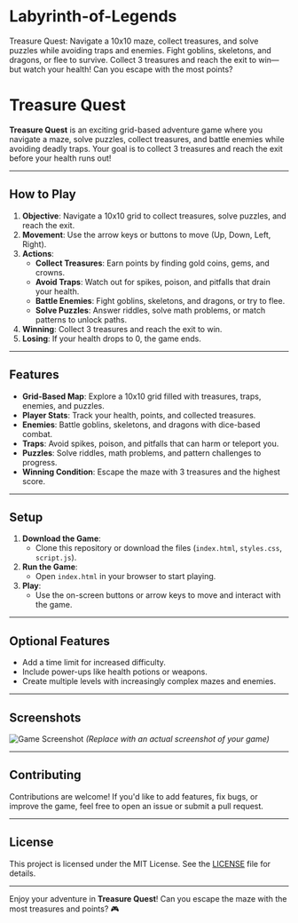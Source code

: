# Labyrinth-of-Legends
Treasure Quest: Navigate a 10x10 maze, collect treasures, and solve puzzles while avoiding traps and enemies. Fight goblins, skeletons, and dragons, or flee to survive. Collect 3 treasures and reach the exit to win—but watch your health! Can you escape with the most points?


# Treasure Quest

**Treasure Quest** is an exciting grid-based adventure game where you navigate a maze, solve puzzles, collect treasures, and battle enemies while avoiding deadly traps. Your goal is to collect 3 treasures and reach the exit before your health runs out!

---

## How to Play

1. **Objective**: Navigate a 10x10 grid to collect treasures, solve puzzles, and reach the exit.
2. **Movement**: Use the arrow keys or buttons to move (Up, Down, Left, Right).
3. **Actions**:
   - **Collect Treasures**: Earn points by finding gold coins, gems, and crowns.
   - **Avoid Traps**: Watch out for spikes, poison, and pitfalls that drain your health.
   - **Battle Enemies**: Fight goblins, skeletons, and dragons, or try to flee.
   - **Solve Puzzles**: Answer riddles, solve math problems, or match patterns to unlock paths.
4. **Winning**: Collect 3 treasures and reach the exit to win.
5. **Losing**: If your health drops to 0, the game ends.

---

## Features

- **Grid-Based Map**: Explore a 10x10 grid filled with treasures, traps, enemies, and puzzles.
- **Player Stats**: Track your health, points, and collected treasures.
- **Enemies**: Battle goblins, skeletons, and dragons with dice-based combat.
- **Traps**: Avoid spikes, poison, and pitfalls that can harm or teleport you.
- **Puzzles**: Solve riddles, math problems, and pattern challenges to progress.
- **Winning Condition**: Escape the maze with 3 treasures and the highest score.

---

## Setup

1. **Download the Game**:
   - Clone this repository or download the files (`index.html`, `styles.css`, `script.js`).
2. **Run the Game**:
   - Open `index.html` in your browser to start playing.
3. **Play**:
   - Use the on-screen buttons or arrow keys to move and interact with the game.

---

## Optional Features

- Add a time limit for increased difficulty.
- Include power-ups like health potions or weapons.
- Create multiple levels with increasingly complex mazes and enemies.

---

## Screenshots

![Game Screenshot](screenshot.png) *(Replace with an actual screenshot of your game)*

---

## Contributing

Contributions are welcome! If you'd like to add features, fix bugs, or improve the game, feel free to open an issue or submit a pull request.

---

## License

This project is licensed under the MIT License. See the [LICENSE](LICENSE) file for details.

---

Enjoy your adventure in **Treasure Quest**! Can you escape the maze with the most treasures and points? 🎮
